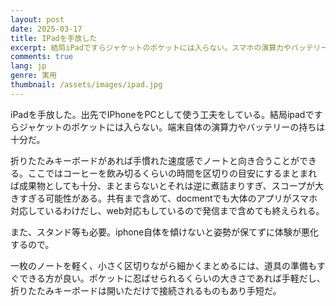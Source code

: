 ```yaml
---
layout: post
date: 2025-03-17
title: IPadを手放した
excerpt: 結局iPadですらジャケットのポケットには入らない。スマホの演算力やバッテリーの持ちは今や十分。
comments: true
lang: jp
genre: 実用
thumbnail: /assets/images/ipad.jpg
---
```


iPadを手放した。出先でIPhoneをPCとして使う工夫をしている。結局ipadですらジャケットのポケットには入らない。端末自体の演算力やバッテリーの持ちは十分だ。

折りたたみキーボードがあれば手慣れた速度感でノートと向き合うことができる。ここではコーヒーを飲み切るくらいの時間を区切りの目安にするまとまれば成果物としても十分、まとまらないとそれは逆に煮詰まりすぎ、スコープが大きすぎる可能性がある。共有まで含めて、docmentでも大体のアプリがスマホ対応しているわけだし、web対応もしているので発信まで含めても終えられる。

また、スタンド等も必要。iphone自体を傾けないと姿勢が保てずに体験が悪化するので。

一枚のノートを軽く、小さく区切りながら細かくまとめるには、道具の準備もすぐできる方が良い。ポケットに忍ばせられるくらいの大きさであれば手軽だし、折りたたみキーボードは開いただけで接続されるものもあり手短だ。
